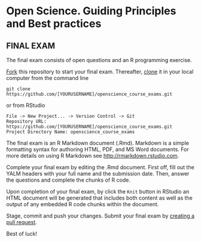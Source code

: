 Open Science. Guiding Principles and Best practices
===================================================

## FINAL EXAM

The final exam consists of open questions and an R programming exercise.

[Fork](https://docs.github.com/en/get-started/quickstart/fork-a-repo) this repository to start your final exam. Thereafter, [clone](https://docs.github.com/en/get-started/quickstart/fork-a-repo#cloning-your-forked-repository) it in your local computer from the command line

```
git clone https://github.com/[YOURUSERNAME]/openscience_course_exams.git
```

or from RStudio

```
File -> New Project... -> Version Control -> Git
Repository URL: https://github.com/[YOURUSERNAME]/openscience_course_exams.git
Project Directory Name: openscience_course_exams
```

The final exam is an R Markdown document (.Rmd). Markdown is a simple formatting syntax for authoring HTML, PDF, and MS Word documents. For more details on using R Markdown see <http://rmarkdown.rstudio.com>.

Complete your final exam by editing the .Rmd document. First off, fill out the YALM headers with your full name and the submission date. Then, answer the questions and complete the chunks of R code.

Upon completion of your final exam, by click the `Knit` button in RStudio an HTML document will be generated that includes both content as well as the output of any embedded R code chunks within the document.

Stage, commit and push your changes. Submit your final exam by [creating a pull request](https://docs.github.com/en/github/collaborating-with-pull-requests/proposing-changes-to-your-work-with-pull-requests/creating-a-pull-request).

Best of luck!

